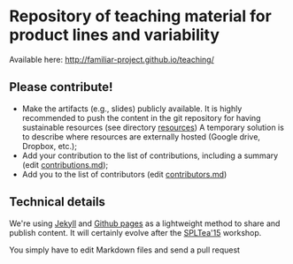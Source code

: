 # Repository of teaching material for product lines and variability
 
Available here: http://familiar-project.github.io/teaching/

## Please contribute!

 *  Make the artifacts (e.g., slides) publicly available. It is highly recommended to
  push the content in the git repository for having sustainable
  resources (see directory [resources](https://github.com/FAMILIAR-project/teaching/blob/gh-pages/resources/))
  A temporary solution is to describe where resources are externally hosted (Google drive, Dropbox, etc.);
 * Add your contribution to the list of contributions, including a summary (edit [contributions.md](https://github.com/FAMILIAR-project/teaching/blob/gh-pages/_includes/contributions.md));
 * Add you to the list of contributors (edit [contributors.md](https://github.com/FAMILIAR-project/teaching/blob/gh-pages/_includes/contributors.md))

## Technical details

We're using [Jekyll](http://jekyllrb.com/docs/structure/) and [Github pages](https://help.github.com/categories/github-pages-basics/) as a lightweight method to share and publish content. 
It will certainly evolve after the [SPLTea'15](http://spltea.irisa.fr) workshop. 

You simply have to edit Markdown files and send a pull request
